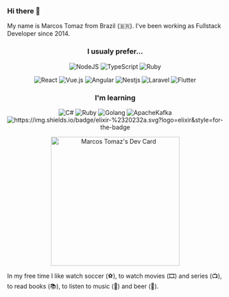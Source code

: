 ### Hi there 👋

My name is Marcos Tomaz from Brazil (🇧🇷). I've been working as Fullstack Developer since 2014.

<h3 align="center">
  I usualy prefer...
</h3>
<p align="center">
  <img alt="NodeJS" src="https://img.shields.io/badge/node.js%20-%2343853D.svg?&style=for-the-badge&logo=node.js&logoColor=white"/>
  <img alt="TypeScript" src="https://img.shields.io/badge/typescript%20-%23007ACC.svg?&style=for-the-badge&logo=typescript&logoColor=white"/>
  <img alt="Ruby" src="https://img.shields.io/badge/ruby-%2320232a.svg?&style=for-the-badge&logo=ruby&logoColor=red"/>
</p>
<p align="center">
  <img alt="React" src="https://img.shields.io/badge/react%20-%2320232a.svg?&style=for-the-badge&logo=react&logoColor=%2361DAFB"/>
  <img alt="Vue.js" src="https://img.shields.io/badge/vuejs%20-%2335495e.svg?&style=for-the-badge&logo=vue.js&logoColor=%234FC08D"/>
  <img alt="Angular" src="https://img.shields.io/badge/angular%20-%23DD0031.svg?&style=for-the-badge&logo=angular&logoColor=white"/>
  <img alt="Nestjs" src="https://img.shields.io/badge/nestjs-%23DD0031.svg?logo=nestjs&style=for-the-badge" />
  <img alt="Laravel" src="https://img.shields.io/badge/laravel-%2320232a.svg?logo=laravel&style=for-the-badge" />
  <img alt="Flutter" src="https://img.shields.io/badge/flutter-%2320232a.svg?logo=flutter&style=for-the-badge&logoColor=blue">
</p>

<h3 align="center">
 I'm learning  
</h3>
<p align="center">
  <img alt="C#" src="https://img.shields.io/badge/c%23%20-%2320232a.svg?&style=for-the-badge&logo=c-sharp&logoColor=white"/>
  <img alt="Ruby" src="https://img.shields.io/badge/ruby-%2320232a.svg?&style=for-the-badge&logo=ruby&logoColor=red"/>
  <img alt="Golang" src="https://img.shields.io/badge/golang-%2320232a.svg?logo=go&style=for-the-badge" />
  <img alt="ApacheKafka" src="https://img.shields.io/badge/kafka-%2320232a.svg?logo=apachekafka&style=for-the-badge"/>
  <img alt="https://img.shields.io/badge/elixir-%2320232a.svg?logo=elixir&style=for-the-badge" />
</p>

 <p align="center">
<a href="https://app.daily.dev/marcosvto"><img src="https://api.daily.dev/devcards/4638303f6bd04aafb6ab1a582b5eb5e2.png?r=vqk" width="300" alt="Marcos Tomaz's Dev Card"/></a>
  </p>
<p>
In my free time I like watch soccer (⚽️), to watch movies (🎞️) and series (📺), to read books (📚), to listen to music (🎵) and beer (🍺).
</p>


